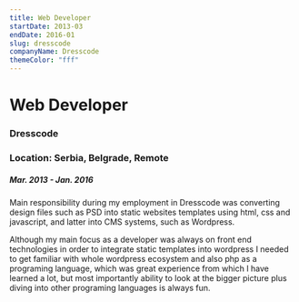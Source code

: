 ```yaml
---
title: Web Developer
startDate: 2013-03
endDate: 2016-01
slug: dresscode
companyName: Dresscode
themeColor: "fff"
---
```


# Web Developer

### Dresscode

### Location: Serbia, Belgrade, Remote

##### Mar. 2013 - Jan. 2016

Main responsibility during my employment in Dresscode was converting design files such as PSD into static websites templates using html, css and javascript, and latter into CMS systems, such as Wordpress.

Although my main focus as a developer was always on front end technologies in order to integrate static templates into wordpress I needed to get familiar with whole wordpress ecosystem and also php as a programing language, which was great experience from which I have learned a lot, but most importantly ability to look at the bigger picture plus diving into other programing languages is always fun.
